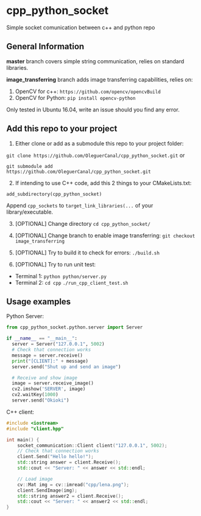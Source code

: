 # cpp_python_socket
Simple socket comunication between c++ and python repo

## General Information
**master** branch covers simple string communication, relies on standard libraries.

**image_transferring** branch adds image transferring capabilities, relies on:
1. OpenCV for c++: `https://github.com/opencv/opencvBuild`
2. OpenCV for Python: `pip install opencv-python`

Only tested in Ubuntu 16.04, write an issue should you find any error.

## Add this repo to your project
1. Either clone or add as a submodule this repo to your project folder:

`git clone https://github.com/OleguerCanal/cpp_python_socket.git`
or

`git submodule add https://github.com/OleguerCanal/cpp_python_socket.git`

2. If intending to use C++ code, add this 2 things to your CMakeLists.txt:

`add_subdirectory(cpp_python_socket)`

Append `cpp_sockets` to `target_link_libraries(...` of your library/executable.

3. [OPTIONAL] Change directory
`cd cpp_python_socket/`

4. [OPTIONAL] Change branch to enable image transferring:
`git checkout image_transferring`

5. [OPTIONAL] Try to build it to check for errors:
`./build.sh`

6. [OPTIONAL] Try to run unit test:
- Terminal 1: `python python/server.py`
- Terminal 2: `cd cpp` `./run_cpp_client_test.sh`

## Usage examples
Python Server:
```Python
from cpp_python_socket.python.server import Server

if __name__ == "__main__":
  server = Server("127.0.0.1", 5002)
  # Check that connection works
  message = server.receive()
  print("[CLIENT]:" + message)
  server.send("Shut up and send an image")

  # Receive and show image
  image = server.receive_image()
  cv2.imshow('SERVER', image)
  cv2.waitKey(1000)
  server.send("Okioki")
```

C++ client:
```cpp
#include <iostream>
#include "client.hpp"

int main() {
    socket_communication::Client client("127.0.0.1", 5002);
    // Check that connection works
    client.Send("Hello hello!");
    std::string answer = client.Receive();
    std::cout << "Server: " << answer << std::endl;

    // Load image
    cv::Mat img = cv::imread("cpp/lena.png");
    client.SendImage(img);
    std::string answer2 = client.Receive();
    std::cout << "Server: " << answer2 << std::endl;
}
```
